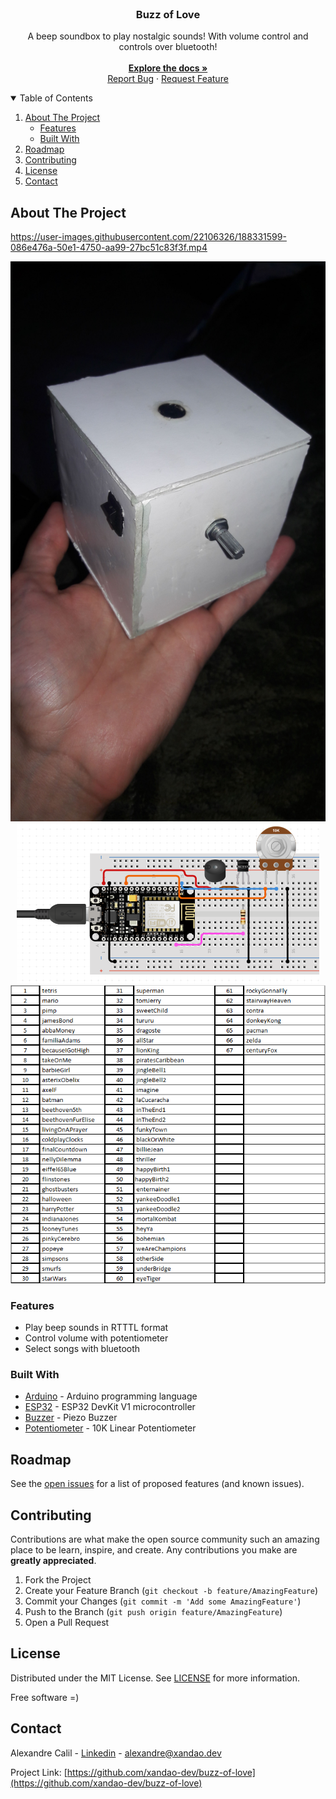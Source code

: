 <br />
<p align="center">
  <h3 align="center">Buzz of Love</h3>

  <p align="center">
    A beep soundbox to play nostalgic sounds! With volume control and controls over bluetooth!
    <br />
    <br />
    <a href="https://github.com/xandao-dev/buzz-of-love"><strong>Explore the docs »</strong></a>
    <br />
    <a href="https://github.com/xandao-dev/buzz-of-love/issue">Report Bug</a>
    ·
    <a href="https://github.com/xandao-dev/buzz-of-love/issues">Request Feature</a>
  </p>
</p>


<!-- TABLE OF CONTENTS -->
<details open="open">
  <summary>Table of Contents</summary>
  <ol>
    <li>
      <a href="#about-the-project">About The Project</a>
      <ul>
        <li><a href="#features">Features</a></li>
        <li><a href="#built-with">Built With</a></li>
      </ul>
    </li>
    <li><a href="#roadmap">Roadmap</a></li>
    <li><a href="#contributing">Contributing</a></li>
    <li><a href="#license">License</a></li>
    <li><a href="#contact">Contact</a></li>
  </ol>
</details>


<!-- ABOUT THE PROJECT -->
## About The Project

https://user-images.githubusercontent.com/22106326/188331599-086e476a-50e1-4750-aa99-27bc51c83f3f.mp4

<div align="center">
  <a href="https://github.com/xandao-dev/buzz-of-love">
    <img src="./assets/bol.jpeg" alt="final soundbox">
    <img src="./assets/bol.png" alt="soundbox prototype">
    <img src="./assets/songs.png" alt="songs">
  </a>
</div>

### Features

* Play beep sounds in RTTTL format
* Control volume with potentiometer
* Select songs with bluetooth

### Built With

* [Arduino](https://www.arduino.cc/) - Arduino programming language
* [ESP32](https://www.espressif.com/en/products/devkits) - ESP32 DevKit V1 microcontroller
* [Buzzer](https://www.adafruit.com/product/160) - Piezo Buzzer
* [Potentiometer](https://www.adafruit.com/product/356) - 10K Linear Potentiometer

<!-- ROADMAP -->
## Roadmap

See the [open issues](https://github.com/xandao-dev/buzz-of-love/issues) for a list of proposed features (and known issues).

<!-- CONTRIBUTING -->
## Contributing

Contributions are what make the open source community such an amazing place to be learn, inspire, and create. Any contributions you make are **greatly appreciated**.

1. Fork the Project
2. Create your Feature Branch (`git checkout -b feature/AmazingFeature`)
3. Commit your Changes (`git commit -m 'Add some AmazingFeature'`)
4. Push to the Branch (`git push origin feature/AmazingFeature`)
5. Open a Pull Request

<!-- LICENSE -->
## License

Distributed under the MIT License. See [LICENSE](./LICENSE.md) for more information.

Free software =)

<!-- CONTACT -->
## Contact

Alexandre Calil - [Linkedin](https://www.linkedin.com/in/xandao-dev/) - [alexandre@xandao.dev](mailto:alexandre@xandao.dev)

Project Link: [https://github.com/xandao-dev/buzz-of-love](https://github.com/xandao-dev/buzz-of-love)
